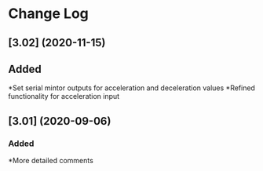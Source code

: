 # Change Log

## [3.02] (2020-11-15)

## Added
*Set serial mintor outputs for acceleration and deceleration values
*Refined functionality for acceleration input

## [3.01] (2020-09-06)

### Added
*More detailed comments
